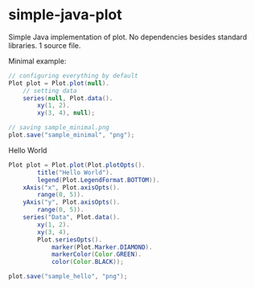 simple-java-plot
================

Simple Java implementation of plot. No dependencies besides standard libraries. 1 source file.

Minimal example:

```Java
// configuring everything by default
Plot plot = Plot.plot(null).
	// setting data
	series(null, Plot.data().
		xy(1, 2).
		xy(3, 4), null);

// saving sample_minimal.png
plot.save("sample_minimal", "png");
```

Hello World
```Java
Plot plot = Plot.plot(Plot.plotOpts().
		title("Hello World").
		legend(Plot.LegendFormat.BOTTOM)).
	xAxis("x", Plot.axisOpts().
		range(0, 5)).
	yAxis("y", Plot.axisOpts().
		range(0, 5)).
	series("Data", Plot.data().
		xy(1, 2).
		xy(3, 4),
		Plot.seriesOpts().
			marker(Plot.Marker.DIAMOND).
			markerColor(Color.GREEN).
			color(Color.BLACK));

plot.save("sample_hello", "png");
```

